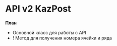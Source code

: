 # API v2 KazPost

**План**
* Основной класс для работы с API
* ! Метод для получения номера ячейки и ряда
